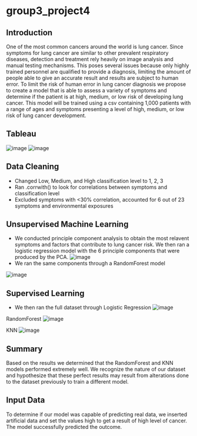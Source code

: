 # group3_project4

## Introduction
One of the most common cancers around the world is lung cancer. Since symptoms 
for lung cancer are similar to other prevalent respiratory diseases, detection and 
treatment rely heavily on image analysis and manual testing mechanisms. This 
poses several issues because only highly trained personnel are qualified to provide
a diagnosis, limiting the amount of people able to give an accurate result and 
results are subject to human error. To limit the risk of human error in lung cancer 
diagnosis we propose to create a model that is able to assess a variety of symptoms
and determine if the patient is at high, medium, or low risk of developing lung 
cancer. This model will be trained using a csv containing 1,000 patients with a range 
of ages and symptoms presenting a level of high, medium, or low risk of lung cancer
development. 

## Tableau
![image](https://github.com/DavidsonRCan2/group3_project4/assets/119651909/1c96f1f1-c5b3-41a6-a712-dcc6875eb429)
![image](https://github.com/DavidsonRCan2/group3_project4/assets/119651909/efe37e62-3596-4324-9095-27354c92546a)

## Data Cleaning
- Changed Low, Medium, and High classification level to 1, 2, 3
- Ran .corrwith() to look for correlations between symptoms and classification level
- Excluded symptoms with <30% correlation, accounted for 6 out of 23 symptoms and environmental exposures

## Unsupervised Machine Learning 
- We conducted principle component analysis to obtain the most relavent symptoms and factors that contribute to lung cancer risk. We then ran a logistic regression model with the 6 principle components that were produced by the PCA.
![image](https://github.com/DavidsonRCan2/group3_project4/assets/119651909/c5d1e560-f2a8-4273-9a45-9a99f6d8f61c)
- We ran the same components through a RandomForest model

![image](https://github.com/DavidsonRCan2/group3_project4/assets/119651909/a7737720-ac73-4e0c-a7ff-327b79e69b39)

## Supervised Learning 
- We then ran the full dataset through 
Logistic Regression
![image](https://github.com/DavidsonRCan2/group3_project4/assets/119651909/a3147994-9888-4778-a725-f5461ae06735)

RandomForest
![image](https://github.com/DavidsonRCan2/group3_project4/assets/119651909/96169880-13d8-4992-b5ec-3632c035242c)

KNN
![image](https://github.com/DavidsonRCan2/group3_project4/assets/119651909/1f3a1715-dac2-444c-8eee-b8f90beef36f)

## Summary
Based on the results we determined that the RandomForest and KNN models performed extremely well. We recognize the nature of our dataset and hypothesize that these perfect results may result from alterations done to the dataset previously to train a different model. 

## Input Data
To determine if our model was capable of predicting real data, we inserted artificial data and set the values high to get a result of high level of cancer. The model successfully predicted the outcome. 










